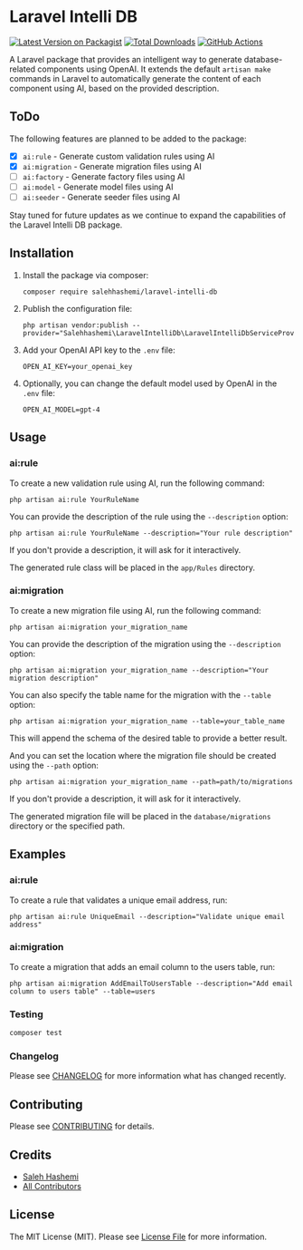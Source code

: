 # Laravel Intelli DB

[![Latest Version on Packagist](https://img.shields.io/packagist/v/salehhashemi/laravel-intelli-db.svg?style=flat-square)](https://packagist.org/packages/salehhashemi/laravel-intelli-db)
[![Total Downloads](https://img.shields.io/packagist/dt/salehhashemi/laravel-intelli-db.svg?style=flat-square)](https://packagist.org/packages/salehhashemi/laravel-intelli-db)
[![GitHub Actions](https://img.shields.io/github/actions/workflow/status/salehhashemi1992/laravel-intelli-db/run-tests.yml?branch=master&label=tests)](https://github.com/salehhashemi1992/laravel-intelli-db/actions/workflows/run-tests.yml)

A Laravel package that provides an intelligent way to generate database-related components using 
OpenAI.
It extends the default `artisan make` commands in Laravel to automatically generate the content of each component using AI, based on the provided description.

## ToDo

The following features are planned to be added to the package:

- [x] `ai:rule` - Generate custom validation rules using AI
- [x] `ai:migration` - Generate migration files using AI
- [ ] `ai:factory` - Generate factory files using AI
- [ ] `ai:model` - Generate model files using AI
- [ ] `ai:seeder` - Generate seeder files using AI

Stay tuned for future updates as we continue to expand the capabilities of the Laravel Intelli DB package.

## Installation

1. Install the package via composer:
    ```
    composer require salehhashemi/laravel-intelli-db
    ```

2. Publish the configuration file:
    ```
    php artisan vendor:publish --provider="Salehhashemi\LaravelIntelliDb\LaravelIntelliDbServiceProvider"
    ```

3. Add your OpenAI API key to the `.env` file:
    ```
    OPEN_AI_KEY=your_openai_key
    ```

4. Optionally, you can change the default model used by OpenAI in the `.env` file:
    ```
   OPEN_AI_MODEL=gpt-4
    ```

## Usage

### ai:rule
To create a new validation rule using AI, run the following command:

```
php artisan ai:rule YourRuleName
```

You can provide the description of the rule using the `--description` option:

```
php artisan ai:rule YourRuleName --description="Your rule description"
```

If you don't provide a description, it will ask for it interactively.

The generated rule class will be placed in the `app/Rules` directory.

### ai:migration
To create a new migration file using AI, run the following command:

```
php artisan ai:migration your_migration_name
```

You can provide the description of the migration using the `--description` option:

```
php artisan ai:migration your_migration_name --description="Your migration description"
```

You can also specify the table name for the migration with the `--table` option:

```
php artisan ai:migration your_migration_name --table=your_table_name
```

This will append the schema of the desired table to provide a better result.

And you can set the location where the migration file should be created using the `--path` option:

```
php artisan ai:migration your_migration_name --path=path/to/migrations
```

If you don't provide a description, it will ask for it interactively.

The generated migration file will be placed in the `database/migrations` directory or the specified path.

## Examples

### ai:rule
To create a rule that validates a unique email address, run:

```
php artisan ai:rule UniqueEmail --description="Validate unique email address"
```

### ai:migration
To create a migration that adds an email column to the users table, run:

```
php artisan ai:migration AddEmailToUsersTable --description="Add email column to users table" --table=users
```

### Testing

```bash
composer test
```

### Changelog

Please see [CHANGELOG](CHANGELOG.md) for more information what has changed recently.

## Contributing

Please see [CONTRIBUTING](CONTRIBUTING.md) for details.

## Credits

-   [Saleh Hashemi](https://github.com/salehhashemi1992)
-   [All Contributors](../../contributors)

## License

The MIT License (MIT). Please see [License File](LICENSE.md) for more information.